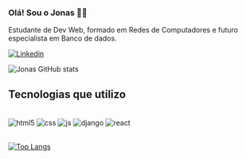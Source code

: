 ### Olá! Sou o Jonas 🤙🏻
Estudante de Dev Web, formado em Redes de Computadores e futuro especialista em Banco de dados.

[![Linkedin](https://img.shields.io/badge/LinkedIn-0077B5?style=for-the-badge&logo=linkedin&logoColor=white)](https://www.linkedin.com/in/jonasdspereira/)

![Jonas GitHub stats](https://github-readme-stats.vercel.app/api?username=jonasdspereira&show_icons=true&theme=dark) <br/>
## Tecnologias que utilizo

<div style="display: inline_block"><br/>
  <img align="center" alt="html5" src="https://img.shields.io/badge/HTML5-E34F26?style=for-the-badge&logo=html5&logoColor=white" />
  <img align="center" alt="css" src="https://img.shields.io/badge/CSS3-1572B6?style=for-the-badge&logo=css3&logoColor=white" />
  <img align="center" alt="js" src="https://img.shields.io/badge/JavaScript-F7DF1E?style=for-the-badge&logo=javascript&logoColor=black" />
  <img align="center" alt="django" src="https://img.shields.io/badge/Django-092E20?style=for-the-badge&logo=django&logoColor=white" />
  <img align="center" alt="react" src="https://img.shields.io/badge/React-20232A?style=for-the-badge&logo=react&logoColor=61DAFB" />
  </div><br/>
  
[![Top Langs](https://github-readme-stats.vercel.app/api/top-langs/?username=jonasdspereira&layout=compact)](https://github.com/anuraghazra/github-readme-stats)


  
  
  
  
